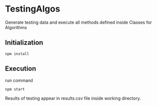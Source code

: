 # TestingAlgos

Generate testing data and execute all methods defined inside Classes for Algorithms

## Initialization

```Batchfile
npm install
```

## Execution

run command

```Batchfile
npm start
```

Results of testing appear in results.csv file inside working directory.
